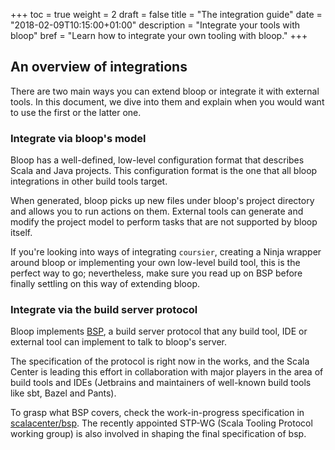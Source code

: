 +++
toc = true
weight = 2
draft = false
title = "The integration guide"
date = "2018-02-09T10:15:00+01:00"
description = "Integrate your tools with bloop"
bref = "Learn how to integrate your own tooling with bloop."
+++

## An overview of integrations

There are two main ways you can extend bloop or integrate it with external
tools. In this document, we dive into them and explain when you would want to
use the first or the latter one.

### Integrate via bloop's model

Bloop has a well-defined, low-level configuration format that describes Scala
and Java projects. This configuration format is the one that all bloop
integrations in other build tools target.

When generated, bloop picks up new files under bloop's project directory and
allows you to run actions on them. External tools can generate and modify the
project model to perform tasks that are not supported by bloop itself.

If you're looking into ways of integrating `coursier`, creating a Ninja
wrapper around bloop or implementing your own low-level build tool, this is
the perfect way to go; nevertheless, make sure you read up on BSP before
finally settling on this way of extending bloop.

### Integrate via the build server protocol

Bloop implements [BSP], a build server protocol that any build tool, IDE or
external tool can implement to talk to bloop's server.

The specification of the protocol is right now in the works, and the Scala
Center is leading this effort in collaboration with major players in the area
of build tools and IDEs (Jetbrains and maintainers of well-known build tools
like sbt, Bazel and Pants).

To grasp what BSP covers, check the work-in-progress specification in
[scalacenter/bsp][BSP]. The recently appointed STP-WG (Scala Tooling Protocol
working group) is also involved in shaping the final specification of bsp.

[BSP]: https://github.com/scalacenter/bsp